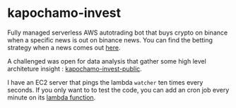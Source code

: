 # kapochamo-invest

Fully managed serverless AWS autotrading bot that buys crypto on binance when a specific news is out on binance news.
You can find the betting strategy when a news comes out [here](https://github.com/Edweis/kapochamo-invest/blob/master/trading/src/functions/extractors/simplifiedExtractors.ts#L3).

A challenged was open for data analysis that gather some high level architeture insight : [kapochamo-invest-public](https://github.com/Edweis/kapochamo-invest/tree/master/trading/src/docs/public).

I have an EC2 server that pings the lambda `watcher` ten times every seconds. If you only want to to test the code, you can add an cron job every minute on its [lambda function](https://github.com/Edweis/kapochamo-invest/blob/master/trading/serverless.yml#L94).
